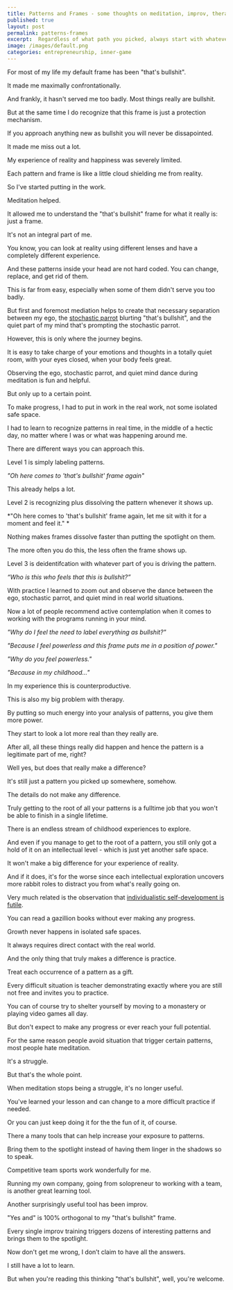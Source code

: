 ```yaml
---
title: Patterns and Frames - some thoughts on meditation, improv, therapy, and the nature of conciousness
published: true
layout: post
permalink: patterns-frames
excerpt:  Regardless of what path you picked, always start with whatever step is most likely to fail next
image: /images/default.png
categories: entrepreneurship, inner-game
---
```



For most of my life my default frame has been "that's bullshit". 

It made me maximally confrontationally. 

And frankly, it hasn't served me too badly. Most things really are bullshit. 

But at the same time I do recognize that this frame is just a protection mechanism. 

If you approach anything new as bullshit you will never be dissapointed. 

It made me miss out a lot. 

My experience of reality and happiness was severely limited.

Each pattern and frame is like a little cloud shielding me from reality.

So I've started putting in the work. 

Meditation helped. 

It allowed me to understand the "that's bullshit" frame for what it really is: just a frame. 

It's not an integral part of me. 

You know, you can look at reality using different lenses and have a completely different experience. 

And these patterns inside your head are not hard coded. You can change, replace, and get rid of them. 

This is far from easy, especially when some of them didn't serve you too badly. 

But first and foremost mediation helps to create that necessary separation between my ego, the [stochastic parrot](/stochastic-parrot) blurting "that's bullshit", and the quiet part of my mind that's prompting the stochastic parrot. 

However, this is only where the journey begins. 

It is easy to take charge of your emotions and thoughts in a totally quiet room, with your eyes closed, when your body feels great. 

Observing the ego, stochastic parrot, and quiet mind dance during meditation is fun and helpful. 

But only up to a certain point. 

To make progress, I had to put in work in the real work, not some isolated safe space. 

I had to learn to recognize patterns in real time, in the middle of a hectic day, no matter where I was or what was happening around me. 

There are different ways you can approach this. 

Level 1 is simply labeling patterns. 

*"Oh here comes to 'that's bullshit' frame again"*

This already helps a lot. 

Level 2 is recognizing plus dissolving the pattern whenever it shows up. 

*"Oh here comes to 'that's bullshit' frame again, let me sit with it for a moment and feel it." *

Nothing makes frames dissolve faster than putting the spotlight on them. 

The more often you do this, the less often the frame shows up. 

Level 3 is deidentifcation with whatever part of you is driving the pattern. 

*“Who is this who feels that this is bullshit?”* 

With practice I learned to zoom out and observe the dance between the ego, stochastic parrot, and quiet mind in real world situations. 

Now a lot of people recommend active contemplation when it comes to working with the programs running in your mind. 

*"Why do I feel the need to label everything as bullshit?"* 

*"Because I feel powerless and this frame puts me in a position of power."*

*"Why do you feel powerless."* 

*"Because in my childhood..."*

In my experience this is counterproductive. 

This is also my big problem with therapy. 

By putting so much energy into your analysis of patterns, you give them more power. 

They start to look a lot more real than they really are. 

After all, all these things really did happen and hence the pattern is a legitimate part of me, right? 

Well yes, but does that really make a difference? 

It's still just a pattern you picked up somewhere, somehow. 

The details do not make any difference. 

Truly getting to the root of all your patterns is a fulltime job that you won't be able to finish in a single lifetime. 

There is an endless stream of childhood experiences to explore. 

And even if you manage to get to the root of a pattern, you still only got a hold of it on an intellectual level - which is just yet another safe space. 

It won't make a big difference for your experience of reality. 

And if it does, it's for the worse since each intellectual exploration uncovers more rabbit roles to distract you from what's really going on. 

Very much related is the observation that [individualistic self-development is futile](https://twitter.com/RichDecibels/status/1582329616538431489). 

You can read a gazillion books without ever making any progress. 

Growth never happens in isolated safe spaces. 

It always requires direct contact with the real world. 

And the only thing that truly makes a difference is practice. 

Treat each occurrence of a pattern as a gift. 

Every difficult situation is teacher demonstrating exactly where you are still not free and invites you to practice. 

You can of course try to shelter yourself by moving to a monastery or playing video games all day. 

But don't expect to make any progress or ever reach your full potential. 

For the same reason people avoid situation that trigger certain patterns, most people hate meditation. 

It's a struggle. 

But that's the whole point. 

When meditation stops being a struggle, it's no longer useful. 

You've learned your lesson and can change to a more difficult practice if needed. 

Or you can just keep doing it for the the fun of it, of course. 

There a many tools that can help increase your exposure to patterns. 

Bring them to the spotlight instead of having them linger in the shadows so to speak. 

Competitive team sports work wonderfully for me.

Running my own company, going from solopreneur to working with a team, is another great learning tool.

Another surprisingly useful tool has been improv. 

"Yes and" is 100% orthogonal to my "that's bullshit" frame.

Every single improv training triggers dozens of interesting patterns and brings them to the spotlight. 

Now don't get me wrong, I don’t claim to have all the answers. 

I still have a lot to learn. 

But when you're reading this thinking "that's bullshit", well, you're welcome.